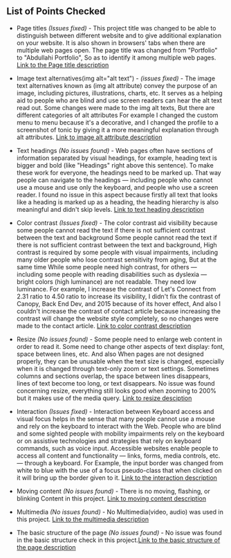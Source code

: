 ## List of Points Checked

- Page titles _(Issues fixed)_ - This project title was changed to be able to distinguish between different website and to give additional explanation on your website. It is also shown in browsers' tabs when there are multiple web pages open. The page title was changed from "Portfolio" to "Abdullahi Portfolio", So as to identify it among multiple web pages.
  [Link to the Page title description](https://www.w3.org/WAI/test-evaluate/preliminary/#title)

- Image text alternatives(img alt="alt text") - _(issues fixed)_ - The image text alternatives known as (img alt attribute) convey the purpose of an image, including pictures, illustrations, charts, etc. It serves as a helping aid to people who are blind and use screen readers can hear the alt text read out. Some changes were made to the img alt texts, But there are different categories of alt attributes For example I changed the custom menu to menu because it's a decorative, and I changed the profile to a screenshot of tonic by giving it a more meaningful explanation through alt attributes.
  [Link to image alt attribute description](https://www.w3.org/WAI/test-evaluate/preliminary/#images)

- Text headings _(No issues found)_ - Web pages often have sections of information separated by visual headings, for example, heading text is bigger and bold (like "Headings" right above this sentence). To make these work for everyone, the headings need to be marked up. That way people can navigate to the headings — including people who cannot use a mouse and use only the keyboard, and people who use a screen reader. I found no issue in this aspect because firstly all text that looks like a heading is marked up as a heading, the heading hierarchy is also meaningful and didn't skip levels.
  [Link to text heading description](https://www.w3.org/WAI/test-evaluate/preliminary/#headings)

- Color contrast _(Issues fixed)_ - The color contrast aid visibility because some people cannot read the text if there is not sufficient contrast between the text and background Some people cannot read the text if there is not sufficient contrast between the text and background, High contrast is required by some people with visual impairments, including many older people who lose contrast sensitivity from aging, But at the same time While some people need high contrast, for others — including some people with reading disabilities such as dyslexia — bright colors (high luminance) are not readable. They need low luminance. For example, I increase the contrast of Let's Connect from 2.31 ratio to 4.50 ratio to increase its visibility, I didn't fix the contrast of Canopy, Back End Dev, and 2015 because of its hover effect, And also I couldn't increase the contrast of contact article because increasing the contrast will change the website style completely, so no changes were made to the contact article.
  [Link to color contrast description](https://www.w3.org/WAI/test-evaluate/preliminary/#contrast)

- Resize _(No issues found)_ - Some people need to enlarge web content in order to read it. Some need to change other aspects of text display: font, space between lines, etc. And also When pages are not designed properly, they can be unusable when the text size is changed, especially when it is changed through text-only zoom or text settings. Sometimes columns and sections overlap, the space between lines disappears, lines of text become too long, or text disappears. No issue was found concerning resize, everything still looks good when zooming to 200% but it makes use of the media query.
  [Link to resize desciption](https://www.w3.org/WAI/test-evaluate/preliminary/#resize)

- Interaction _(Issues fixed)_ - Interaction between Keyboard access and visual focus helps in the sense that many people cannot use a mouse and rely on the keyboard to interact with the Web. People who are blind and some sighted people with mobility impairments rely on the keyboard or on assistive technologies and strategies that rely on keyboard commands, such as voice input. Accessible websites enable people to access all content and functionality — links, forms, media controls, etc. — through a keyboard. For Example, the input border was changed from white to blue with the use of a focus pseudo-class that when clicked on it will bring up the border given to it.
  [Link to the interaction description](https://www.w3.org/WAI/test-evaluate/preliminary/#interaction)

- Moving content _(No issues found)_ - There is no moving, flashing, or blinking Content in this project.
  [Link to moving content description](https://www.w3.org/WAI/test-evaluate/preliminary/#moving)

- Multimedia _(No issues found)_ - No Multimedia(video, audio) was used in this project.
  [Link to the multimedia description](https://www.w3.org/WAI/test-evaluate/preliminary/#media)

- The basic structure of the page _(No issues found)_ - No issue was found in the basic structure check in this project.[Link to the basic structure of the page description](https://www.w3.org/WAI/test-evaluate/preliminary/#structure)
